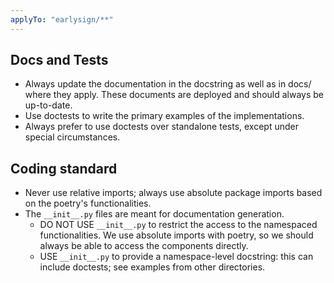 ```yaml
---
applyTo: "earlysign/**"
---
```

## Docs and Tests
- Always update the documentation in the docstring as well as in docs/ where they apply. These documents are deployed and should always be up-to-date.
- Use doctests to write the primary examples of the implementations.
- Always prefer to use doctests over standalone tests, except under special circumstances.

## Coding standard
- Never use relative imports; always use absolute package imports based on the poetry's functionalities.
- The `__init__.py` files are meant for documentation generation.
  - DO NOT USE `__init__.py` to restrict the access to the namespaced functionalities. We use absolute imports with poetry, so we should always be able to access the components directly.
  - USE `__init__.py` to provide a namespace-level docstring: this can include doctests; see examples from other directories.

